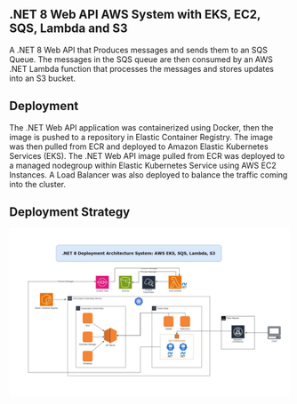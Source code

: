 ## .NET 8 Web API AWS System with EKS, EC2, SQS, Lambda and S3
A .NET 8 Web API that Produces messages and sends them to an SQS Queue. The messages in the SQS queue are then consumed by an AWS .NET Lambda function that processes the messages and stores updates into an S3 bucket.

## Deployment 
The .NET Web API application was containerized using Docker, then the image is pushed to a repository in Elastic Container Registry. The image was then pulled from ECR and deployed to Amazon Elastic Kubernetes Services (EKS).
The .NET Web API image pulled from ECR was deployed to a managed nodegroup within Elastic Kubernetes Service using AWS EC2 Instances. A Load Balancer was also deployed to balance the traffic coming into the cluster.


## Deployment Strategy
![Application](/AWS-EKS-DotNet-System-Infrastructure.jpg)

